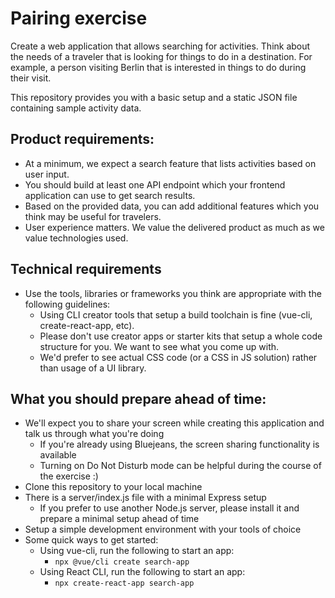 # Pairing exercise

Create a web application that allows searching for activities. Think about the needs of a traveler that is looking for things to do in a destination. For example, a person visiting Berlin that is interested in things to do during their visit.

This repository provides you with a basic setup and a static JSON file containing sample activity data.

## Product requirements:

- At a minimum, we expect a search feature that lists activities based on user input.
- You should build at least one API endpoint which your frontend application can use to get search results.
- Based on the provided data, you can add additional features which you think may be useful for travelers.
- User experience matters. We value the delivered product as much as we value technologies used.

## Technical requirements

- Use the tools, libraries or frameworks you think are appropriate with the following guidelines:
  - Using CLI creator tools that setup a build toolchain is fine (vue-cli, create-react-app, etc).
  - Please don't use creator apps or starter kits that setup a whole code structure for you. We want to see what you come up with.
  - We'd prefer to see actual CSS code (or a CSS in JS solution) rather than usage of a UI library.

## What you should prepare ahead of time:

- We'll expect you to share your screen while creating this application and talk us through what you're doing
  - If you're already using Bluejeans, the screen sharing functionality is available
  - Turning on Do Not Disturb mode can be helpful during the course of the exercise :)
- Clone this repository to your local machine
- There is a server/index.js file with a minimal Express setup
  - If you prefer to use another Node.js server, please install it and prepare a minimal setup ahead of time
- Setup a simple development environment with your tools of choice
- Some quick ways to get started:
  - Using vue-cli, run the following to start an app:
    - `npx @vue/cli create search-app`
  - Using React CLI, run the following to start an app:
    - `npx create-react-app search-app`
